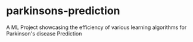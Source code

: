 # parkinsons-prediction
A ML Project showcasing the efficiency of various learning algorithms for Parkinson's disease Prediction
